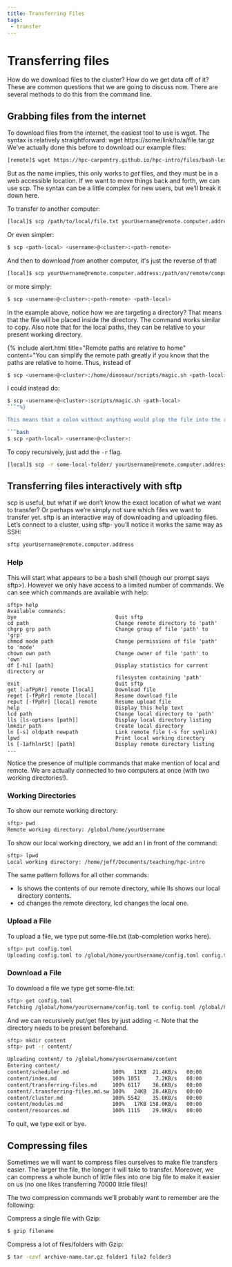 ```yaml
---
title: Transferring Files
tags: 
 - transfer
---
```


# Transferring files

How do we download files to the cluster? How do we get data off of it? These
are common questions that we are going to discuss now. There are
several methods to do this from the command line.


## Grabbing files from the internet

To download files from the internet, the easiest tool to use is wget. The syntax is relatively straightforward: wget https://some/link/to/a/file.tar.gz We’ve actually done this before to download our example files:

```bash
[remote]$ wget https://hpc-carpentry.github.io/hpc-intro/files/bash-lesson.tar.gz
```

But as the name implies, this only works to _get_ files, and they must be in a web
accessible location. If we want to move things back and forth, we can use scp.
The syntax can be a little complex for new users, but we’ll break it down here.

To transfer *to* another computer:

```bash
[local]$ scp /path/to/local/file.txt yourUsername@remote.computer.address:/path/on/remote/computer
```

Or even simpler:

```bash
$ scp <path-local> <username>@<cluster>:<path-remote>
```

And then to download *from* another computer, it's just the reverse of that!

```bash
[local]$ scp yourUsername@remote.computer.address:/path/on/remote/computer/file.txt /path/to/local/
```

or more simply:

```bash
$ scp <username>@<cluster>:<path-remote> <path-local> 
```

In the example above, notice how we are targeting a directory? That means that the file will be placed
inside the directory. The command works similar to copy. Also note that for the local paths,
they can be relative to your present working directory.

{% include alert.html title="Remote paths are relative to home" content="You can simplify the remote path greatly if you know that the paths are relative to home. Thus, instead of</br>
```bash
$ scp <username>@<cluster>:/home/dinosaur/scripts/magic.sh <path-local> 
```
I could instead do:
```bash
$ scp <username>@<cluster>:scripts/magic.sh <path-local> 
```"%}

This means that a colon without anything would plop the file into the root of your home directory:

```bash
$ scp <path-local> <username>@<cluster>: 
```

To copy recursively, just add the `-r` flag.

```bash
[local]$ scp -r some-local-folder/ yourUsername@remote.computer.address:target-directory/
```

## Transferring files interactively with sftp

scp is useful, but what if we don’t know the exact location of what we want to transfer? Or perhaps we’re simply not sure which files we want to transfer yet. sftp is an interactive way of downloading and uploading files. Let’s connect to a cluster, using sftp- you’ll notice it works the same way as SSH:

```bash
sftp yourUsername@remote.computer.address    
```

### Help
This will start what appears to be a bash shell (though our prompt says sftp>). However we only have access to a limited number of commands. We can see which commands are available with help:

```
sftp> help       
Available commands:
bye                                Quit sftp
cd path                            Change remote directory to 'path'
chgrp grp path                     Change group of file 'path' to 'grp'
chmod mode path                    Change permissions of file 'path' to 'mode'
chown own path                     Change owner of file 'path' to 'own'
df [-hi] [path]                    Display statistics for current directory or
                                   filesystem containing 'path'
exit                               Quit sftp
get [-afPpRr] remote [local]       Download file
reget [-fPpRr] remote [local]      Resume download file
reput [-fPpRr] [local] remote      Resume upload file
help                               Display this help text
lcd path                           Change local directory to 'path'
lls [ls-options [path]]            Display local directory listing
lmkdir path                        Create local directory
ln [-s] oldpath newpath            Link remote file (-s for symlink)
lpwd                               Print local working directory
ls [-1afhlnrSt] [path]             Display remote directory listing
...
```

Notice the presence of multiple commands that make mention of local and remote. We are actually connected to two computers at once (with two working directories!).

### Working Directories
To show our remote working directory:

```bash
sftp> pwd
Remote working directory: /global/home/yourUsername
```

To show our local working directory, we add an l in front of the command:

```bash
sftp> lpwd       
Local working directory: /home/jeff/Documents/teaching/hpc-intro    
```

The same pattern follows for all other commands:

* ls shows the contents of our remote directory, while lls shows our local directory contents.
* cd changes the remote directory, lcd changes the local one.

### Upload a File
To upload a file, we type put some-file.txt (tab-completion works here).

```bash
sftp> put config.toml       
Uploading config.toml to /global/home/yourUsername/config.toml config.toml 100% 713 2.4KB/s 00:00    
```

### Download a File

To download a file we type get some-file.txt:

```bash
sftp> get config.toml       
Fetching /global/home/yourUsername/config.toml to config.toml /global/home/yourUsername/config.toml 100% 713 9.3KB/s 00:00    
```

And we can recursively put/get files by just adding -r. Note that the directory needs to be present beforehand.

```bash
sftp> mkdir content 
sftp> put -r content/
```
```bash
Uploading content/ to /global/home/yourUsername/content
Entering content/
content/scheduler.md              100%   11KB  21.4KB/s   00:00
content/index.md                  100% 1051     7.2KB/s   00:00
content/transferring-files.md     100% 6117    36.6KB/s   00:00
content/.transferring-files.md.sw 100%   24KB  28.4KB/s   00:00
content/cluster.md                100% 5542    35.0KB/s   00:00
content/modules.md                100%   17KB 158.0KB/s   00:00
content/resources.md              100% 1115    29.9KB/s   00:00
```

To quit, we type exit or bye.


## Compressing files

Sometimes we will want to compress files ourselves to make file transfers easier. The larger the file, the longer it will take to transfer. Moreover, we can compress a whole bunch of little files into one big file to make it easier on us (no one likes transferring 70000 little files)!

The two compression commands we’ll probably want to remember are the following:

Compress a single file with Gzip:

```bash
$ gzip filename
```

Compress a lot of files/folders with Gzip:

```bash
$ tar -czvf archive-name.tar.gz folder1 file2 folder3 
```
